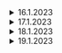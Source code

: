 <details>
<summary>
16.1.2023
</summary>

## Learning
 

## Project
- Authentication
    - [login](http://google.com)
    - logout
    - register


</details>

<details>
<summary>
17.1.2023
</summary>

## Learning
- traits
- request 
- resource


## Project
- Adminprofile
    - [profile image add to database and public](https://stackoverflow.com/questions/48948112/how-do-i-change-file-upload-to-only-image-upload-laravel)
- Authentication
    - forgot-password
    - [password-change](https://www.laravelia.com/post/laravel-9-change-previous-password-by-checking-old-password)
- Showalert
    - toastr alert for login,logout,password-change and update profile
</details>

<details>
    <summary>
    18.1.2023
    </summary>

## Learning

## Project
- Backend
    - homepage slider
    - aboutpage
- Frontend
    - homepage template
    - aboutpage template
        - one image add to database
        - multi-images add to database
</details>
<details>
    <summary>
    19.1.2023
    </summary>

## Learning

## Project
- Backend
    - aboutpage
     - multi-imge delete and update
    - login and register error message with alert box
    
</details>